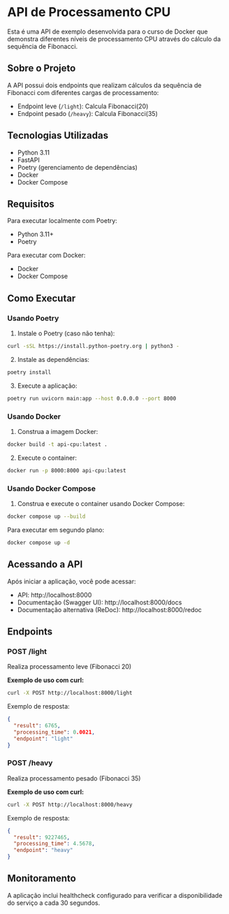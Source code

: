 # API de Processamento CPU

Esta é uma API de exemplo desenvolvida para o curso de Docker que demonstra diferentes níveis de processamento CPU através do cálculo da sequência de Fibonacci.

## Sobre o Projeto

A API possui dois endpoints que realizam cálculos da sequência de Fibonacci com diferentes cargas de processamento:

- Endpoint leve (`/light`): Calcula Fibonacci(20)
- Endpoint pesado (`/heavy`): Calcula Fibonacci(35)

## Tecnologias Utilizadas

- Python 3.11
- FastAPI
- Poetry (gerenciamento de dependências)
- Docker
- Docker Compose

## Requisitos

Para executar localmente com Poetry:

- Python 3.11+
- Poetry

Para executar com Docker:

- Docker
- Docker Compose

## Como Executar

### Usando Poetry

1. Instale o Poetry (caso não tenha):

```bash
curl -sSL https://install.python-poetry.org | python3 -
```

2. Instale as dependências:

```bash
poetry install
```

3. Execute a aplicação:

```bash
poetry run uvicorn main:app --host 0.0.0.0 --port 8000
```

### Usando Docker

1. Construa a imagem Docker:

```bash
docker build -t api-cpu:latest .
```

2. Execute o container:

```bash
docker run -p 8000:8000 api-cpu:latest
```

### Usando Docker Compose

1. Construa e execute o container usando Docker Compose:

```bash
docker compose up --build
```

Para executar em segundo plano:

```bash
docker compose up -d
```

## Acessando a API

Após iniciar a aplicação, você pode acessar:

- API: http://localhost:8000
- Documentação (Swagger UI): http://localhost:8000/docs
- Documentação alternativa (ReDoc): http://localhost:8000/redoc

## Endpoints

### POST /light

Realiza processamento leve (Fibonacci 20)

**Exemplo de uso com curl:**

```bash
curl -X POST http://localhost:8000/light
```

Exemplo de resposta:

```json
{
  "result": 6765,
  "processing_time": 0.0021,
  "endpoint": "light"
}
```

### POST /heavy

Realiza processamento pesado (Fibonacci 35)

**Exemplo de uso com curl:**

```bash
curl -X POST http://localhost:8000/heavy
```

Exemplo de resposta:

```json
{
  "result": 9227465,
  "processing_time": 4.5678,
  "endpoint": "heavy"
}
```

## Monitoramento

A aplicação inclui healthcheck configurado para verificar a disponibilidade do serviço a cada 30 segundos.
